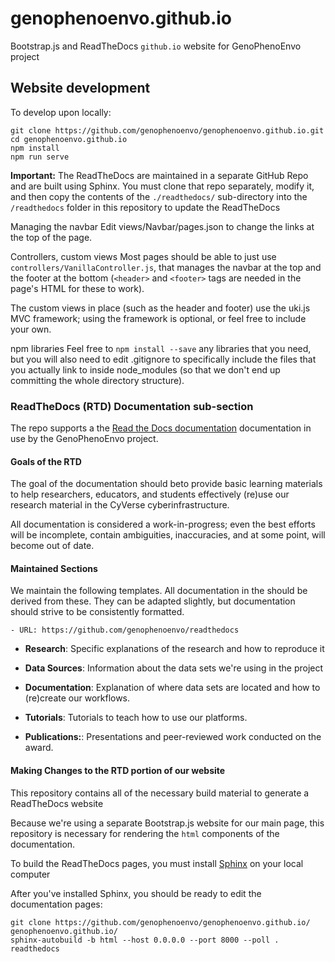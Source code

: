 # genophenoenvo.github.io

Bootstrap.js and ReadTheDocs `github.io` website for GenoPhenoEnvo project

## Website development

To develop upon locally:
```
git clone https://github.com/genophenoenvo/genophenoenvo.github.io.git
cd genophenoenvo.github.io
npm install
npm run serve
```

**Important:** The ReadTheDocs are maintained in a separate GitHub Repo and are built using Sphinx. You must clone that repo separately, modify it, and then copy the contents of the `./readthedocs/` sub-directory into the `/readthedocs` folder in this repository to update the ReadTheDocs

Managing the navbar Edit views/Navbar/pages.json to change the links at the top of the page.

Controllers, custom views Most pages should be able to just use `controllers/VanillaController.js`, that manages the navbar at the top and the footer at the bottom (`<header>` and `<footer>` tags are needed in the page's HTML for these to work).

The custom views in place (such as the header and footer) use the uki.js MVC framework; using the framework is optional, or feel free to include your own.

npm libraries Feel free to `npm install --save` any libraries that you need, but you will also need to edit .gitignore to specifically include the files that you actually link to inside node_modules (so that we don't end up committing the whole directory structure).

### ReadTheDocs (RTD) Documentation sub-section

The repo supports a the [Read the Docs documentation](https://readthedocs.org/) documentation in use by the GenoPhenoEnvo project. 

#### Goals of the RTD

The goal of the documentation should beto provide basic learning materials to help researchers, educators, and students effectively (re)use our research material in the CyVerse cyberinfrastructure. 

All documentation is considered a work-in-progress; even the best efforts will be incomplete, contain ambiguities, inaccuracies, and at some point, will become out of date. 

#### Maintained Sections

We maintain the following templates. All documentation in the should be derived from these. They can be adapted slightly, but documentation should strive to be consistently formatted. 

    - URL: https://github.com/genophenoenvo/readthedocs
    
- **Research**: Specific explanations of the research and how to reproduce it

- **Data Sources**: Information about the data sets we're using in the project

- **Documentation**: Explanation of where data sets are located and how to (re)create our workflows.

- **Tutorials**: Tutorials to teach how to use our platforms. 

- **Publications:**: Presentations and peer-reviewed work conducted on the award.

#### Making Changes to the RTD portion of our website

This repository contains all of the necessary build material to generate a ReadTheDocs website

Because we're using a separate Bootstrap.js website for our main page, this repository is necessary for rendering the `html` components of the documentation.

To build the ReadTheDocs pages, you must install [Sphinx](https://docs.readthedocs.io/en/stable/intro/getting-started-with-sphinx.html) on your local computer

After you've installed Sphinx, you should be ready to edit the documentation pages:

```
git clone https://github.com/genophenoenvo/genophenoenvo.github.io/
genophenoenvo.github.io/
sphinx-autobuild -b html --host 0.0.0.0 --port 8000 --poll . readthedocs
```
